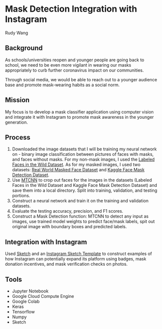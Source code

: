 # Mask Detection Integration with Instagram

Rudy Wang

## Background

As schools/universities reopen and younger people are going back to school, we need to be even more vigilant in wearing our masks appropriately to curb further coronavirus impact on our communities. 

Through social media, we would be able to reach out to a younger audience base and promote mask-wearing habits as a social norm. 

## Mission

My focus is to develop a mask classifier application using computer vision and integrate it with Instagram to promote mask awareness in the younger generation.

## Process

1. Downloaded the image datasets that I will be training my neural network on - binary image classification between pictures of faces with masks, and faces without masks. For my non-mask images, I used the [Labeled Faces in the Wild Dataset](http://vis-www.cs.umass.edu/lfw/). As for my masked images, I used two datasets: [Real World Masked Face Dataset](https://github.com/X-zhangyang/Real-World-Masked-Face-Dataset) and [Kaggle Face Mask Detection Dataset](https://www.kaggle.com/andrewmvd/face-mask-detection). 
2. Use [MTCNN](https://github.com/ipazc/mtcnn) to crop out faces for the images in the datasets (Labeled Faces in the Wild Dataset and Kaggle Face Mask Detection Dataset) and save them into a local directory. Split into training, validation, and testing portions.
3. Construct a neural network and train it on the training and validation datasets.
4. Evaluate the testing accuracy, precision, and F1 scores.
5. Construct a Mask Detection function: MTCNN to detect any input as images, use trained model weights to predict face/mask labels, spit out original image with boundary boxes and predicted labels.

## Integration with Instagram

Used [Sketch](https://www.sketch.com/) and an [Instagram Sketch Template](https://www.sketchappsources.com/free-source/2023-instagram-based-ui-kit-sketch-freebie-resource.html) to construct examples of how Instagram can potentially expand its platform using badges, mask donation incentives, and mask verification checks on photos.

## Tools

- Jupyter Notebook
- Google Cloud Compute Engine
- Google Colab
- Keras
- Tensorflow
- Numpy
- Sketch
